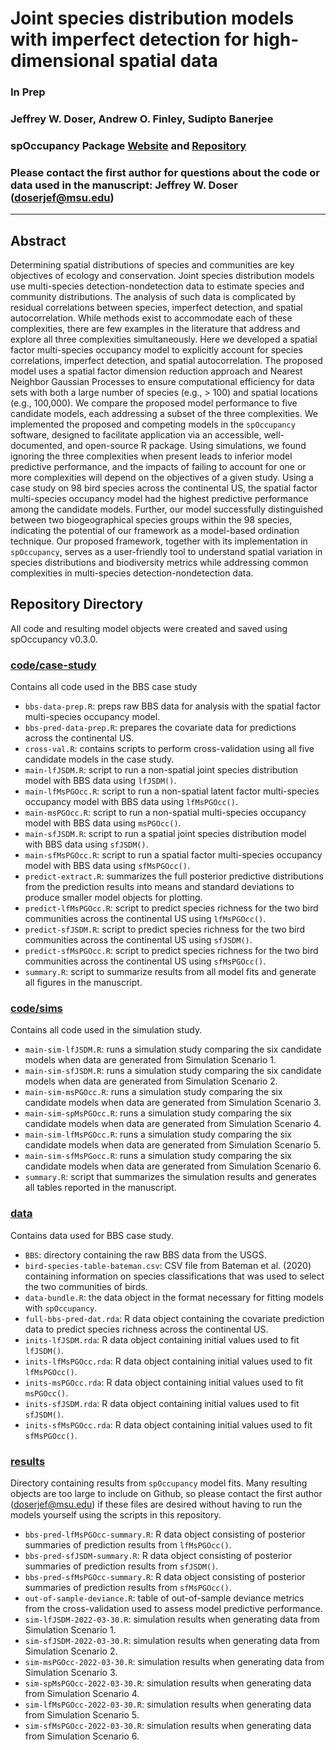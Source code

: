 # Joint species distribution models with imperfect detection for high-dimensional spatial data

### In Prep

### Jeffrey W. Doser, Andrew O. Finley, Sudipto Banerjee

### spOccupancy Package [Website](https://www.jeffdoser.com/files/spoccupancy-web/) and [Repository](https://github.com/doserjef/spOccupancy/)

### Please contact the first author for questions about the code or data used in the manuscript: Jeffrey W. Doser (doserjef@msu.edu)

---------------------------------

## Abstract

Determining spatial distributions of species and communities are key objectives of ecology and conservation. Joint species distribution models use multi-species detection-nondetection data to estimate species and community distributions. The analysis of such data is complicated by residual correlations between species, imperfect detection, and spatial autocorrelation. While methods exist to accommodate each of these complexities, there are few examples in the literature that address and explore all three complexities simultaneously. Here we developed a spatial factor multi-species occupancy model to explicitly account for species correlations, imperfect detection, and spatial autocorrelation. The proposed model uses a spatial factor dimension reduction approach and Nearest Neighbor Gaussian Processes to ensure computational efficiency for data sets with both a large number of species (e.g., > 100) and spatial locations (e.g., 100,000). We compare the proposed model performance to five candidate models, each addressing a subset of the three complexities. We implemented the proposed and competing models in the `spOccupancy` software, designed to facilitate application via an accessible, well-documented, and open-source R package. Using simulations, we found ignoring the three complexities when present leads to inferior model predictive performance, and the impacts of failing to account for one or more complexities will depend on the objectives of a given study. Using a case study on 98 bird species across the continental US, the spatial factor multi-species occupancy model had the highest predictive performance among the candidate models. Further, our model successfully distinguished between two biogeographical species groups within the 98 species, indicating the potential of our framework as a model-based ordination technique. Our proposed framework, together with its implementation in `spOccupancy`, serves as a user-friendly tool to understand spatial variation in species distributions and biodiversity metrics while addressing common complexities in multi-species detection-nondetection data.    

## Repository Directory

All code and resulting model objects were created and saved using spOccupancy v0.3.0.

### [code/case-study](./code/case-study)

Contains all code used in the BBS case study

+ `bbs-data-prep.R`: preps raw BBS data for analysis with the spatial factor multi-species occupancy model.
+ `bbs-pred-data-prep.R`: prepares the covariate data for predictions across the continental US.
+ `cross-val.R`: contains scripts to perform cross-validation using all five candidate models in the case study.
+ `main-lfJSDM.R`: script to run a non-spatial joint species distribution model with BBS data using `lfJSDM()`. 
+ `main-lfMsPGOcc.R`: script to run a non-spatial latent factor multi-species occupancy model with BBS data using `lfMsPGOcc()`.
+ `main-msPGOcc.R`: script to run a non-spatial multi-species occupancy model with BBS data using `msPGOcc()`. 
+ `main-sfJSDM.R`: script to run a spatial joint species distribution model with BBS data using `sfJSDM()`.
+ `main-sfMsPGOcc.R`: script to run a spatial factor multi-species occupancy model with BBS data using `sfMsPGOcc()`. 
+ `predict-extract.R`: summarizes the full posterior predictive distributions from the prediction results into means and standard deviations to produce smaller model objects for plotting.
+ `predict-lfMsPGOcc.R`: script to predict species richness for the two bird communities across the continental US using `lfMsPGOcc()`. 
+ `predict-sfJSDM.R`: script to predict species richness for the two bird communities across the continental US using `sfJSDM()`.
+ `predict-sfMsPGOcc.R`: script to predict species richness for the two bird communities across the continental US using `sfMsPGOcc()`. 
+ `summary.R`: script to summarize results from all model fits and generate all figures in the manuscript. 

### [code/sims](./code/sims)

Contains all code used in the simulation study. 

+ `main-sim-lfJSDM.R`: runs a simulation study comparing the six candidate models when data are generated from Simulation Scenario 1.
+ `main-sim-sfJSDM.R`: runs a simulation study comparing the six candidate models when data are generated from Simulation Scenario 2.
+ `main-sim-msPGOcc.R`: runs a simulation study comparing the six candidate models when data are generated from Simulation Scenario 3.
+ `main-sim-spMsPGOcc.R`: runs a simulation study comparing the six candidate models when data are generated from Simulation Scenario 4.
+ `main-sim-lfMsPGOcc.R`: runs a simulation study comparing the six candidate models when data are generated from Simulation Scenario 5.
+ `main-sim-sfMsPGocc.R`: runs a simulation study comparing the six candidate models when data are generated from Simulation Scenario 6.
+ `summary.R`: script that summarizes the simulation results and generates all tables reported in the manuscript. 

### [data](./data/)

Contains data used for BBS case study.

+ `BBS`: directory containing the raw BBS data from the USGS. 
+ `bird-species-table-bateman.csv`: CSV file from Bateman et al. (2020) containing information on species classifications that was used to select the two communities of birds.
+ `data-bundle.R`: the data object in the format necessary for fitting models with `spOccupancy`. 
+ `full-bbs-pred-dat.rda`: R data object containing the covariate prediction data to predict species richness across the continental US.
+ `inits-lfJSDM.rda`: R data object containing initial values used to fit `lfJSDM()`. 
+ `inits-lfMsPGOcc.rda`: R data object containing initial values used to fit `lfMsPGOcc()`.
+ `inits-msPGOcc.rda`: R data object containing initial values used to fit `msPGOcc()`. 
+ `inits-sfJSDM.rda`: R data object containing initial values used to fit `sfJSDM()`.
+ `inits-sfMsPGOcc.rda`: R data object containing initial values used to fit `sfMsPGOcc()`.

### [results](.results/)

Directory containing results from `spOccupancy` model fits. Many resulting objects are too large to include on Github, so please contact the first author (doserjef@msu.edu) if these files are desired without having to run the models yourself using the scripts in this repository.

+ `bbs-pred-lfMsPGOcc-summary.R`: R data object consisting of posterior summaries of prediction results from `lfMsPGOcc()`. 
+ `bbs-pred-sfJSDM-summary.R`: R data object consisting of posterior summaries of prediction results from `sfJSDM()`.
+ `bbs-pred-sfMsPGOcc-summary.R`: R data object consisting of posterior summaries of prediction results from `sfMsPGOcc()`.
+ `out-of-sample-deviance.R`: table of out-of-sample deviance metrics from the cross-validation used to assess model predictive performance.
+ `sim-lfJSDM-2022-03-30.R`: simulation results when generating data from Simulation Scenario 1.
+ `sim-sfJSDM-2022-03-30.R`: simulation results when generating data from Simulation Scenario 2.
+ `sim-msPGOcc-2022-03-30.R`: simulation results when generating data from Simulation Scenario 3.
+ `sim-spMsPGOcc-2022-03-30.R`: simulation results when generating data from Simulation Scenario 4.
+ `sim-lfMsPGOcc-2022-03-30.R`: simulation results when generating data from Simulation Scenario 5.
+ `sim-sfMsPGOcc-2022-03-30.R`: simulation results when generating data from Simulation Scenario 6.




